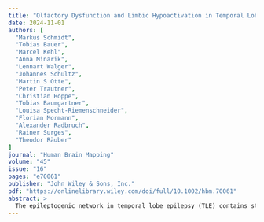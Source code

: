 ```yaml
---
title: "Olfactory Dysfunction and Limbic Hypoactivation in Temporal Lobe Epilepsy"
date: 2024-11-01
authors: [
  "Markus Schmidt", 
  "Tobias Bauer", 
  "Marcel Kehl", 
  "Anna Minarik", 
  "Lennart Walger", 
  "Johannes Schultz", 
  "Martin S Otte", 
  "Peter Trautner", 
  "Christian Hoppe", 
  "Tobias Baumgartner", 
  "Louisa Specht-Riemenschneider", 
  "Florian Mormann", 
  "Alexander Radbruch", 
  "Rainer Surges", 
  "Theodor Räuber"
]
journal: "Human Brain Mapping"
volume: "45"
issue: "16"
pages: "e70061"
publisher: "John Wiley & Sons, Inc."
pdf: "https://onlinelibrary.wiley.com/doi/full/10.1002/hbm.70061"
abstract: >
  The epileptogenic network in temporal lobe epilepsy (TLE) contains structures of the primary and secondary olfactory cortex such as the piriform and entorhinal cortex, the amygdala, and the hippocampus. Olfactory auras and olfactory dysfunction are relevant symptoms of TLE. This study aims to characterize olfactory function in TLE using olfactory testing and olfactory functional magnetic resonance imaging (fMRI). We prospectively enrolled 20 individuals with unilateral TLE (age 45 ± 20 years [mean ± SD], 65% female, 90% right-handed) and 20 healthy individuals (age 33 ± 15 years [mean ± SD], 35% female, 90% right-handed). In the TLE group, the presumed seizure onset zone was left-sided in 75%; in 45% of the individuals with TLE limbic encephalitis was the presumed etiology; and 15% of the individuals with TLE reported olfactory auras. Olfactory function was assessed with a Screening Sniffin...
---
```



